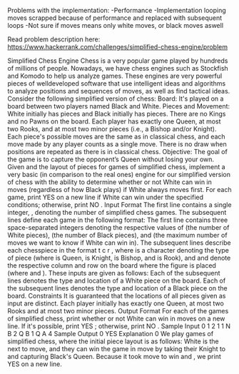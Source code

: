 Problems with the implementation:
-Performance
-Implementation looping moves scrapped because of performance and replaced with subsequent loops
-Not sure if moves means only white moves, or black moves aswell

Read problem description here:
https://www.hackerrank.com/challenges/simplified-chess-engine/problem

Simplified Chess
Engine
Chess is a very popular game played by hundreds of millions of people. Nowadays, we have chess engines
such as Stockfish and Komodo to help us analyze games. These engines are very powerful pieces of welldeveloped software that use intelligent ideas and algorithms to analyze positions and sequences of
moves, as well as find tactical ideas. Consider the following simplified version of chess:
Board: It's played on a board between two players named Black and White.
Pieces and Movement:
White initially has pieces and Black initially has pieces.
There are no Kings and no Pawns on the board. Each player has exactly one Queen, at most two
Rooks, and at most two minor pieces (i.e., a Bishop and/or Knight).
Each piece's possible moves are the same as in classical chess, and each move made by any
player counts as a single move.
There is no draw when positions are repeated as there is in classical chess.
Objective: The goal of the game is to capture the opponent’s Queen without losing your own.
Given and the layout of pieces for games of simplified chess, implement a very basic (in comparison
to the real ones) engine for our simplified version of chess with the ability to determine whether or not
White can win in moves (regardless of how Black plays) if White always moves first. For each game,
print YES on a new line if White can win under the specified conditions; otherwise, print NO .
Input Format
The first line contains a single integer, , denoting the number of simplified chess games. The subsequent
lines define each game in the following format:
The first line contains three space-separated integers denoting the respective values of (the
number of White pieces), (the number of Black pieces), and (the maximum number of moves we
want to know if White can win in).
The subsequent lines describe each chesspiece in the format t c r , where is a character
denoting the type of piece (where is Queen, is Knight, is Bishop, and is
Rook), and and denote the respective column and row on the board where the figure is placed
(where and ). These inputs are given as follows:
Each of the subsequent lines denotes the type and location of a White piece on the board.
Each of the subsequent lines denotes the type and location of a Black piece on the board.
Constraints
It is guaranteed that the locations of all pieces given as input are distinct.
Each player initially has exactly one Queen, at most two Rooks and at most two minor pieces.
Output Format
For each of the games of simplified chess, print whether or not White can win in moves on a new
line. If it's possible, print YES ; otherwise, print NO .
Sample Input 0
1
2 1 1
N B 2
Q B 1
Q A 4
Sample Output 0
YES
Explanation 0
We play games of simplified chess, where the initial piece layout is as follows:
White is the next to move, and they can win the game in move by taking their Knight to and
capturing Black's Queen. Because it took move to win and , we print YES on a new line.
